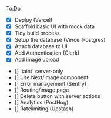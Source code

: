 To:Do

- [x] Deploy (Vercel)
- [x] Scaffold basic UI with mock data
- [x] Tidy build process
- [x] Setup the database (Vercel Postgres)
- [x] Attach database to UI
- [x] Add Authentication (Clerk)
- [x] Add image upload
- [] 'taint' server-only
- [] Use Next/Image component
- [] Error management (Sentry)
- [] Routing/image page
- [] Delete button with server actions
- [] Analytics (PostHog)
- [] Ratelimiting (Upstash)
